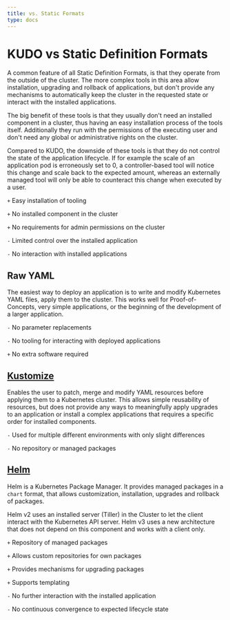 ```yaml
---
title: vs. Static Formats
type: docs
---
```


# KUDO vs Static Definition Formats

A common feature of all Static Definition Formats, is that they operate from the outside of the cluster.
The more complex tools in this area allow installation, upgrading and rollback of applications, but
don't provide any mechanisms to automatically keep the cluster in the requested state or interact with
the installed applications.

The big benefit of these tools is that they usually don't need an installed component in a cluster, thus
having an easy installation process of the tools itself. Additionally they run with the permissions of the
executing user and don't need any global or administrative rights on the cluster.

Compared to KUDO, the downside of these tools is that they do not control
the state of the application lifecycle. If for example the scale of an application pod is erroneously set to 0,
a controller-based tool will notice this change and scale back to the expected amount, whereas an externally
managed tool will only be able to counteract this change when executed by a user.

`+` Easy installation of tooling

`+` No installed component in the cluster

`+` No requirements for admin permissions on the cluster

`-` Limited control over the installed application

`-` No interaction with installed applications

## Raw YAML

The easiest way to deploy an application is to write and modify Kubernetes YAML files, apply them to the cluster. This works
well for Proof-of-Concepts, very simple applications, or the beginning of the development of a larger application.

`-` No parameter replacements

`-` No tooling for interacting with deployed applications

`+` No extra software required

## [Kustomize](https://github.com/kubernetes-sigs/kustomize)

Enables the user to patch, merge and modify YAML resources before applying them to a Kubernetes cluster. This allows
simple reusability of resources, but does not provide any ways to meaningfully apply upgrades to an application
or install a complex applications that requires a specific order for installed components.

`-` Used for multiple different environments with only slight differences

`-` No repository or managed packages

## [Helm](https://helm.sh/)

Helm is a Kubernetes Package Manager. It provides managed packages in a `chart` format, that allows customization,
installation, upgrades and rollback of packages.

Helm v2 uses an installed server (Tiller) in the Cluster to let the client interact with the Kubernetes API server. Helm v3
uses a new architecture that does not depend on this component and works with a client only.

`+` Repository of managed packages

`+` Allows custom repositories for own packages

`+` Provides mechanisms for upgrading packages

`+` Supports templating

`-` No further interaction with the installed application

`-` No continuous convergence to expected lifecycle state
